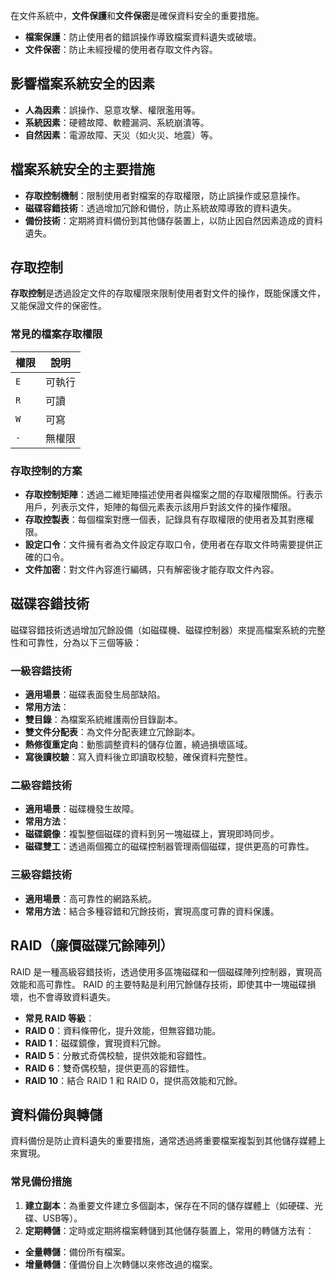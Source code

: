 在文件系統中，**文件保護**和**文件保密**是確保資料安全的重要措施。

- **檔案保護**：防止使用者的錯誤操作導致檔案資料遺失或破壞。
- **文件保密**：防止未經授權的使用者存取文件內容。

## 影響檔案系統安全的因素

- **人為因素**：誤操作、惡意攻擊、權限濫用等。
- **系統因素**：硬體故障、軟體漏洞、系統崩潰等。
- **自然因素**：電源故障、天災（如火災、地震）等。

## 檔案系統安全的主要措施

- **存取控制機制**：限制使用者對檔案的存取權限，防止誤操作或惡意操作。
- **磁碟容錯技術**：透過增加冗餘和備份，防止系統故障導致的資料遺失。
- **備份技術**：定期將資料備份到其他儲存裝置上，以防止因自然因素造成的資料遺失。

## 存取控制

**存取控制**是透過設定文件的存取權限來限制使用者對文件的操作，既能保護文件，又能保證文件的保密性。

### 常見的檔案存取權限

| 權限 | 說明 |
|------|-------------|
| `E` | 可執行 |
| `R` | 可讀 |
| `W` | 可寫 |
| `-` | 無權限 |

### 存取控制的方案

- **存取控制矩陣**：透過二維矩陣描述使用者與檔案之間的存取權限關係。行表示用戶，列表示文件，矩陣的每個元素表示該用戶對該文件的操作權限。
- **存取控製表**：每個檔案對應一個表，記錄具有存取權限的使用者及其對應權限。
- **設定口令**：文件擁有者為文件設定存取口令，使用者在存取文件時需要提供正確的口令。
- **文件加密**：對文件內容進行編碼，只有解密後才能存取文件內容。



## 磁碟容錯技術

磁碟容錯技術透過增加冗餘設備（如磁碟機、磁碟控制器）來提高檔案系統的完整性和可靠性，分為以下三個等級：

### 一級容錯技術

- **適用場景**：磁碟表面發生局部缺陷。
- **常用方法**：
 - **雙目錄**：為檔案系統維護兩份目錄副本。
 - **雙文件分配表**：為文件分配表建立冗餘副本。
 - **熱修復重定向**：動態調整資料的儲存位置，繞過損壞區域。
 - **寫後讀校驗**：寫入資料後立即讀取校驗，確保資料完整性。

### 二級容錯技術

- **適用場景**：磁碟機發生故障。
- **常用方法**：
 - **磁碟鏡像**：複製整個磁碟的資料到另一塊磁碟上，實現即時同步。
 - **磁碟雙工**：透過兩個獨立的磁碟控制器管理兩個磁碟，提供更高的可靠性。

### 三級容錯技術

- **適用場景**：高可靠性的網路系統。
- **常用方法**：結合多種容錯和冗餘技術，實現高度可靠的資料保護。

## RAID（廉價磁碟冗餘陣列）

RAID 是一種高級容錯技術，透過使用多區塊磁碟和一個磁碟陣列控制器，實現高效能和高可靠性。 RAID 的主要特點是利用冗餘儲存技術，即使其中一塊磁碟損壞，也不會導致資料遺失。

- **常見 RAID 等級**：
 - **RAID 0**：資料條帶化，提升效能，但無容錯功能。
 - **RAID 1**：磁碟鏡像，實現資料冗餘。
 - **RAID 5**：分散式奇偶校驗，提供效能和容錯性。
 - **RAID 6**：雙奇偶校驗，提供更高的容錯性。
 - **RAID 10**：結合 RAID 1 和 RAID 0，提供高效能和冗餘。

## 資料備份與轉儲

資料備份是防止資料遺失的重要措施，通常透過將重要檔案複製到其他儲存媒體上來實現。

### 常見備份措施

1. **建立副本**：為重要文件建立多個副本，保存在不同的儲存媒體上（如硬碟、光碟、USB等）。
2. **定期轉儲**：定時或定期將檔案轉儲到其他儲存裝置上，常用的轉儲方法有：
 - **全量轉儲**：備份所有檔案。
 - **增量轉儲**：僅備份自上次轉儲以來修改過的檔案。
